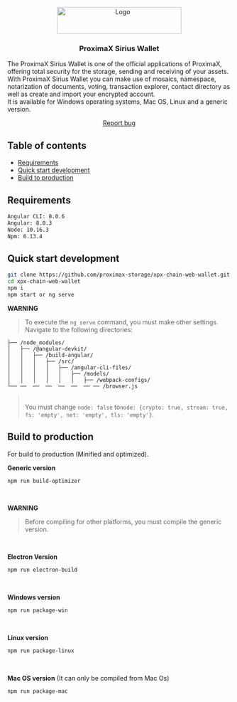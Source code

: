 
<p align="center">
  <a href="https://www.proximax.io/">
    <img src="https://www.proximax.io/user/themes/proximaxvrs1/images/logo.png" alt="Logo" width=280 height=60>
  </a>
  <h3 align="center">ProximaX Sirius Wallet</h3>
</p>
  <p>
    The ProximaX Sirius Wallet is one of the official applications of ProximaX, offering total security for the storage, sending and receiving of your assets. With ProximaX Sirius Wallet you can make use of mosaics, namespace, notarization of documents, voting, transaction explorer, contact directory as well as create and import your encrypted account. <br> It is available for Windows operating systems, Mac OS, Linux and a generic version.
</p>
<p align="center">
    <a href="https://t.me/proximaxhelpdesk">Report bug</a>
  </p>

## Table of contents

- [Requirements](#requirements)
- [Quick start development](#quick-start-development)
- [Build to production](#build-to-production)

## Requirements

```bash
Angular CLI: 8.0.6
Angular: 8.0.3
Node: 10.16.3
Npm: 6.13.4
```

## Quick start development

```bash
git clone https://github.com/proximax-storage/xpx-chain-web-wallet.git
cd xpx-chain-web-wallet
npm i
npm start or ng serve
```

**WARNING**

> To execute the `ng serve` command, you must make other settings. Navigate to the following directories:
```
├── /node_modules/                  
│   ├── /@angular-devkit/  
│   │   ├── /build-angular/
│   │   │   ├── /src/
│   │   │   │   ├── /angular-cli-files/
│   │   │   │   │   ├── /models/
│   │   │   │   │   │   ├── /webpack-configs/
└── ──  ──  ──  ──  ──  ── ── /browser.js
```	


> <br>You must change `node: false` to`node: {crypto: true, stream: true, fs: 'empty', net: 'empty', tls: 'empty'}`.

## Build to production

For build to production (Minified and optimized).

<b>Generic version</b>

```bash
npm run build-optimizer
```
<br>

**WARNING**
> Before compiling for other platforms, you must compile the generic version.

   <br>
  
  <b>Electron Version</b>
 ```bash
npm run electron-build
 ```
 <br>
 
<b>Windows version</b>
 ```bash
npm run package-win
 ```
  <br>
  
 <b>Linux version</b>
 ```bash
npm run package-linux
 ```
  <br>
  
  <b>Mac OS version</b> (It can only be compiled from Mac Os)
 ```bash
npm run package-mac
 ```
